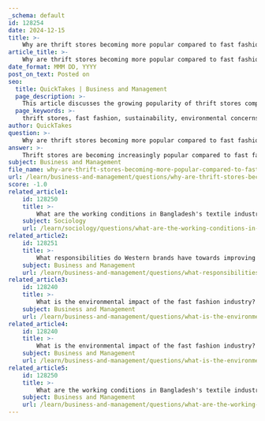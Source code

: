 ```yaml
---
_schema: default
id: 128254
date: 2024-12-15
title: >-
    Why are thrift stores becoming more popular compared to fast fashion?
article_title: >-
    Why are thrift stores becoming more popular compared to fast fashion?
date_format: MMM DD, YYYY
post_on_text: Posted on
seo:
  title: QuickTakes | Business and Management
  page_description: >-
    This article discusses the growing popularity of thrift stores compared to fast fashion, highlighting sustainability, affordability, unique clothing options, changing consumer values, and the influence of social media.
  page_keywords: >-
    thrift stores, fast fashion, sustainability, environmental concerns, affordability, unique finds, consumer values, ethical consumption, social media influence, second-hand shopping, economic viability
author: QuickTakes
question: >-
    Why are thrift stores becoming more popular compared to fast fashion?
answer: >-
    Thrift stores are becoming increasingly popular compared to fast fashion for several reasons:\n\n1. **Sustainability and Environmental Concerns**: As awareness of the environmental impact of fast fashion grows, many consumers are seeking more sustainable alternatives. Thrift stores offer a way to reduce one's carbon footprint by promoting the reuse of clothing, which helps mitigate the waste generated by the fast fashion industry. The fast fashion model is often criticized for its disposable nature, leading to significant environmental degradation.\n\n2. **Affordability**: Thrift stores typically offer trendy clothing at lower prices than fast fashion brands like H&M and Zara. This affordability makes them an attractive option for consumers who want to save money while still accessing fashionable items. Additionally, many thrift stores support community needs or charities, adding a social benefit to the purchase.\n\n3. **Unique Finds**: Thrifting allows consumers to discover unique and vintage pieces that are not available in mainstream fast fashion outlets. This aspect of thrifting appeals to those looking for individuality in their wardrobe, as opposed to the mass-produced items commonly found in fast fashion.\n\n4. **Changing Consumer Values**: There is a growing trend among consumers, particularly younger generations, to prioritize ethical consumption. Many consumers are now more conscious of the implications of their purchasing decisions on human rights and environmental issues. This shift in values has led to an increase in the popularity of second-hand shopping.\n\n5. **Influence of Social Media**: The rise of social media has played a significant role in promoting thrifting. Platforms like Instagram and TikTok have popularized thrifted fashion, showcasing how second-hand items can be styled in trendy ways. This visibility has encouraged more people to explore thrift stores.\n\n6. **Economic Viability**: The second-hand fashion market is projected to grow significantly, with estimates suggesting it could eclipse fast fashion by 2029. This growth indicates a shift in consumer behavior towards more sustainable and economically viable options.\n\nIn summary, the combination of environmental awareness, affordability, uniqueness, changing consumer values, social media influence, and economic viability are driving the popularity of thrift stores as a preferred alternative to fast fashion.
subject: Business and Management
file_name: why-are-thrift-stores-becoming-more-popular-compared-to-fast-fashion.md
url: /learn/business-and-management/questions/why-are-thrift-stores-becoming-more-popular-compared-to-fast-fashion
score: -1.0
related_article1:
    id: 128250
    title: >-
        What are the working conditions in Bangladesh's textile industry?
    subject: Sociology
    url: /learn/sociology/questions/what-are-the-working-conditions-in-bangladeshs-textile-industry
related_article2:
    id: 128251
    title: >-
        What responsibilities do Western brands have towards improving conditions in the textile industry?
    subject: Business and Management
    url: /learn/business-and-management/questions/what-responsibilities-do-western-brands-have-towards-improving-conditions-in-the-textile-industry
related_article3:
    id: 128240
    title: >-
        What is the environmental impact of the fast fashion industry?
    subject: Business and Management
    url: /learn/business-and-management/questions/what-is-the-environmental-impact-of-the-fast-fashion-industry
related_article4:
    id: 128240
    title: >-
        What is the environmental impact of the fast fashion industry?
    subject: Business and Management
    url: /learn/business-and-management/questions/what-is-the-environmental-impact-of-the-fast-fashion-industry
related_article5:
    id: 128250
    title: >-
        What are the working conditions in Bangladesh's textile industry?
    subject: Business and Management
    url: /learn/business-and-management/questions/what-are-the-working-conditions-in-bangladeshs-textile-industry
---
```


&nbsp;